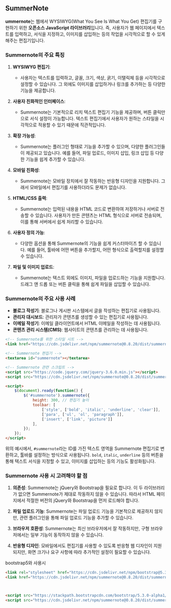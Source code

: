 
## SummerNote

**ummernote**는 웹에서 WYSIWYG(What You See Is What You Get) 편집기를 구현하기 위한 **오픈소스 JavaScript 라이브러리**입니다. 즉, 사용자가 웹 페이지에서 텍스트를 입력하고, 서식을 지정하고, 이미지를 삽입하는 등의 작업을 시각적으로 할 수 있게 해주는 편집기입니다.

### Summernote의 주요 특징

1. **WYSIWYG 편집기**:
    
    - 사용자는 텍스트를 입력하고, 글꼴, 크기, 색상, 굵기, 이탤릭체 등을 시각적으로 설정할 수 있습니다. 그 외에도 이미지를 삽입하거나 링크를 추가하는 등 다양한 기능을 제공합니다.
2. **사용자 친화적인 인터페이스**:
    
    - Summernote는 기본적으로 리치 텍스트 편집기 기능을 제공하며, 버튼 클릭만으로 서식 설정이 가능합니다. 텍스트 편집기에서 사용자가 원하는 스타일을 시각적으로 적용할 수 있기 때문에 직관적입니다.
3. **확장 가능성**:
    
    - Summernote는 플러그인 형태로 기능을 추가할 수 있으며, 다양한 플러그인들이 제공되고 있습니다. 예를 들어, 파일 업로드, 이미지 삽입, 링크 삽입 등 다양한 기능을 쉽게 추가할 수 있습니다.
4. **모바일 친화성**:
    
    - Summernote는 모바일 장치에서 잘 작동하는 반응형 디자인을 지원합니다. 그래서 모바일에서 편집기를 사용하더라도 문제가 없습니다.
5. **HTML/CSS 출력**:
    
    - Summernote는 입력된 내용을 HTML 코드로 변환하여 저장하거나 서버로 전송할 수 있습니다. 사용자가 만든 콘텐츠는 HTML 형식으로 서버로 전송되며, 이를 통해 서버에서 쉽게 처리할 수 있습니다.
6. **사용자 정의 가능**:
    
    - 다양한 옵션을 통해 Summernote의 기능을 쉽게 커스터마이즈 할 수 있습니다. 예를 들어, 툴바에 어떤 버튼을 추가할지, 어떤 형식으로 출력할지를 설정할 수 있습니다.
7. **파일 및 이미지 업로드**:
    
    - Summernote는 텍스트 외에도 이미지, 파일을 업로드하는 기능을 지원합니다. 드래그 앤 드롭 또는 버튼 클릭을 통해 쉽게 파일을 삽입할 수 있습니다.

### Summernote의 주요 사용 사례

- **블로그 작성기**: 블로그나 게시판 시스템에서 글을 작성하는 편집기로 사용됩니다.
- **관리자 대시보드**: 관리자가 콘텐츠를 생성할 수 있는 편집기로 사용됩니다.
- **이메일 작성기**: 이메일 클라이언트에서 HTML 이메일을 작성하는 데 사용됩니다.
- **콘텐츠 관리 시스템(CMS)**: 웹사이트의 콘텐츠를 관리하는 데 사용됩니다.


```html
<!-- Summernote를 위한 스타일 시트 -->
<link href="https://cdn.jsdelivr.net/npm/summernote@0.8.20/dist/summernote-bs5.min.css" rel="stylesheet">

<!-- Summernote 편집기 -->
<textarea id="summernote"></textarea>

<!-- Summernote 관련 스크립트 -->
<script src="https://code.jquery.com/jquery-3.6.0.min.js"></script>
<script src="https://cdn.jsdelivr.net/npm/summernote@0.8.20/dist/summernote-bs5.min.js"></script>

<script>
    $(document).ready(function() {
        $('#summernote').summernote({
            height: 300, // 편집기 높이
            toolbar: [
                ['style', ['bold', 'italic', 'underline', 'clear']],
                ['para', ['ul', 'ol', 'paragraph']],
                ['insert', ['link', 'picture']]
            ],
        });
    });
</script>
```


위의 예시에서, `#summernote`라는 ID를 가진 텍스트 영역을 Summernote 편집기로 변환하고, 툴바를 설정하는 방식으로 사용됩니다. `bold`, `italic`, `underline` 등의 버튼을 통해 텍스트 서식을 지정할 수 있고, 이미지를 삽입하는 등의 기능도 활성화됩니다.

### Summernote 사용 시 고려해야 할 점

1. **의존성**: Summernote는 jQuery와 Bootstrap을 필요로 합니다. 이 두 라이브러리가 없으면 Summernote가 제대로 작동하지 않을 수 있습니다. 따라서 HTML 페이지에서 적절한 버전의 jQuery와 Bootstrap을 먼저 로드해야 합니다.
    
2. **파일 업로드 기능**: Summernote는 파일 업로드 기능을 기본적으로 제공하지 않지만, 관련 플러그인을 통해 파일 업로드 기능을 추가할 수 있습니다.
    
3. **브라우저 호환성**: Summernote는 최신 브라우저에서 잘 작동하지만, 구형 브라우저에서는 일부 기능이 동작하지 않을 수 있습니다.
    
4. **반응형 디자인**: 모바일에서도 편집기를 사용할 수 있도록 반응형 웹 디자인이 지원되지만, 화면 크기나 요구 사항에 따라 추가적인 설정이 필요할 수 있습니다.


bootstrap5와 사용시

```html
<link rel="stylesheet" href="https://cdn.jsdelivr.net/npm/bootstrap@5.3.0-alpha1/dist/css/bootstrap.min.css">
<link href="https://cdn.jsdelivr.net/npm/summernote@0.8.20/dist/summernote-bs5.min.css" rel="stylesheet">



<script src="https://stackpath.bootstrapcdn.com/bootstrap/5.3.0-alpha1/js/bootstrap.bundle.min.js"></script>  
<script src="https://cdn.jsdelivr.net/npm/summernote@0.8.20/dist/summernote-bs5.min.js"></script>


```